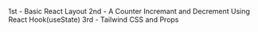 1st - Basic React Layout
2nd - A Counter Incremant and Decrement Using React Hook(useState)
3rd - Tailwind CSS and Props

